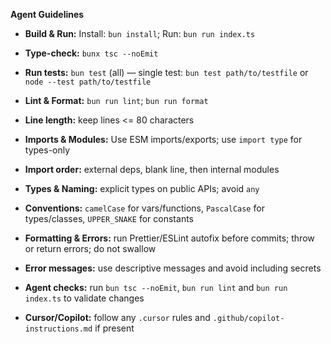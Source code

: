**Agent Guidelines**

- **Build & Run:** Install: `bun install`; Run: `bun run index.ts`
- **Type-check:** `bunx tsc --noEmit`
- **Run tests:** `bun test` (all) — single test: `bun test path/to/testfile` or `node --test path/to/testfile`

- **Lint & Format:** `bun run lint`; `bun run format`
- **Line length:** keep lines <= 80 characters

- **Imports & Modules:** Use ESM imports/exports; use `import type` for types-only
- **Import order:** external deps, blank line, then internal modules

- **Types & Naming:** explicit types on public APIs; avoid `any`
- **Conventions:** `camelCase` for vars/functions, `PascalCase` for types/classes, `UPPER_SNAKE` for constants

- **Formatting & Errors:** run Prettier/ESLint autofix before commits; throw or return errors; do not swallow
- **Error messages:** use descriptive messages and avoid including secrets

- **Agent checks:** run `bun tsc --noEmit`, `bun run lint` and `bun run index.ts` to validate changes
- **Cursor/Copilot:** follow any `.cursor` rules and `.github/copilot-instructions.md` if present
